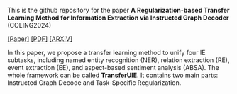 This is the github repository for the paper **A Regularization-based Transfer Learning Method for Information Extraction via Instructed Graph Decoder** (COLING2024)

[[Paper]](https://aclanthology.org/2024.lrec-main.131/) [[PDF]](https://aclanthology.org/2024.lrec-main.131.pdf) [[ARXIV]](https://arxiv.org/pdf/2403.00891) 

In this paper, we propose a transfer learning method to unify four IE subtasks, including named entity recognition (NER), relation extraction (RE), event extraction (EE), and aspect-based sentiment analysis (ABSA). The whole framework can be called **TransferUIE**. It contains two main parts:  Instructed Graph Decode and Task-Specific Regularization.
